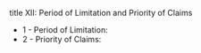 title XII: Period of Limitation and Priority of Claims

<ul>
			<li>1 - Period of Limitation: <ul>
			</ul></li>			<li>2 - Priority of Claims: <ul>
			</ul></li></ul>